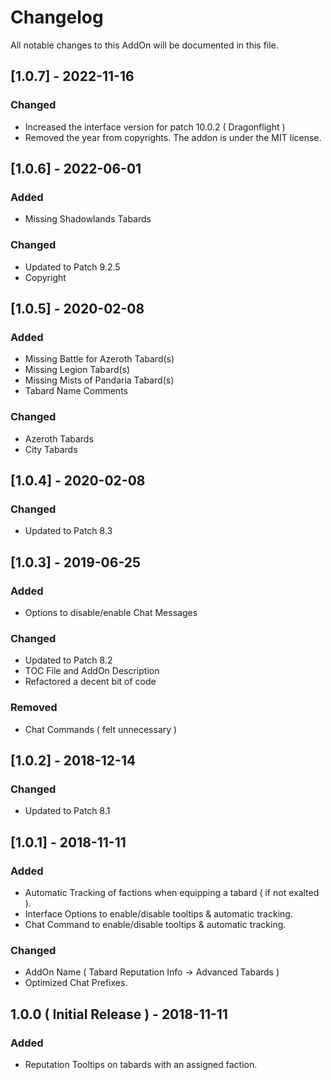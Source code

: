 # Changelog
All notable changes to this AddOn will be documented in this file.

## [1.0.7] - 2022-11-16
### Changed
- Increased the interface version for patch 10.0.2 ( Dragonflight )
- Removed the year from copyrights. The addon is under the MIT license.

## [1.0.6] - 2022-06-01
### Added
- Missing Shadowlands Tabards

### Changed
- Updated to Patch 9.2.5
- Copyright

## [1.0.5] - 2020-02-08
### Added
- Missing Battle for Azeroth Tabard(s)
- Missing Legion Tabard(s)
- Missing Mists of Pandaria Tabard(s)
- Tabard Name Comments

### Changed
- Azeroth Tabards
- City Tabards

## [1.0.4] - 2020-02-08
### Changed
- Updated to Patch 8.3

## [1.0.3] - 2019-06-25
### Added
- Options to disable/enable Chat Messages
### Changed
- Updated to Patch 8.2
- TOC File and AddOn Description
- Refactored a decent bit of code
### Removed
- Chat Commands ( felt unnecessary )

## [1.0.2] - 2018-12-14
### Changed
- Updated to Patch 8.1

## [1.0.1] - 2018-11-11
### Added
- Automatic Tracking of factions when equipping a tabard ( if not exalted ).
- Interface Options to enable/disable tooltips & automatic tracking.
- Chat Command to enable/disable tooltips & automatic tracking.
### Changed
- AddOn Name ( Tabard Reputation Info -> Advanced Tabards )
- Optimized Chat Prefixes.

## 1.0.0 ( Initial Release ) - 2018-11-11
### Added
- Reputation Tooltips on tabards with an assigned faction.
